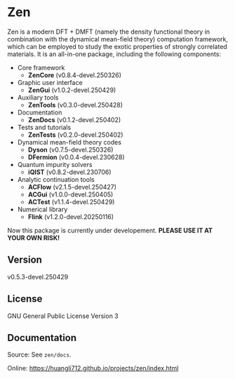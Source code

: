 # Zen

Zen is a modern DFT + DMFT (namely the density functional theory in combination with the dynamical mean-field theory) computation framework, which can be employed to study the exotic properties of strongly correlated materials. It is an all-in-one package, including the following components:

* Core framework
    * **ZenCore** (v0.8.4-devel.250326)
* Graphic user interface
    * **ZenGui** (v1.0.2-devel.250429)
* Auxiliary tools
    * **ZenTools** (v0.3.0-devel.250428)
* Documentation
    * **ZenDocs** (v0.1.2-devel.250402)
* Tests and tutorials
    * **ZenTests** (v0.2.0-devel.250402)
* Dynamical mean-field theory codes
    * **Dyson** (v0.7.5-devel.250326)
    * **DFermion** (v0.0.4-devel.230628)
* Quantum impurity solvers
    * **iQIST** (v0.8.2-devel.230706)
* Analytic continuation tools
    * **ACFlow** (v2.1.5-devel.250427)
    * **ACGui** (v1.0.0-devel.250405)
    * **ACTest** (v1.1.4-devel.250429)
* Numerical library
    * **Flink** (v1.2.0-devel.20250116)

Now this package is currently under developement. **PLEASE USE IT AT YOUR OWN RISK!**

## Version

v0.5.3-devel.250429

## License

GNU General Public License Version 3

## Documentation

Source: See `zen/docs`.

Online: https://huangli712.github.io/projects/zen/index.html
